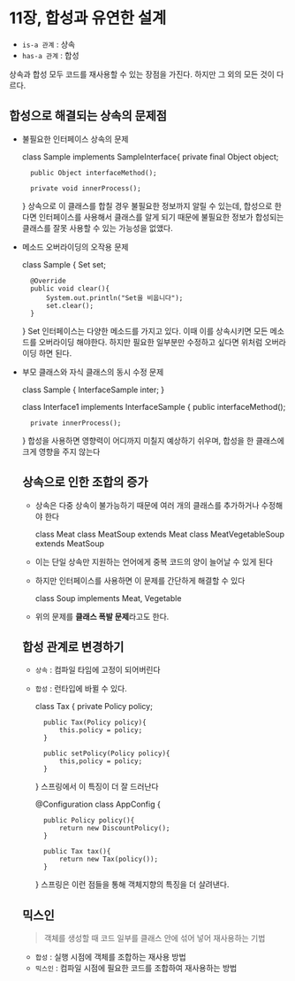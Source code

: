 # 11장, 합성과 유연한 설계
* `is-a 관계` : 상속
* `has-a 관계` : 합성

상속과 합성 모두 코드를 재사용할 수 있는 장점을 가진다. 하지만 그 외의 모든 것이 다르다.

## 합성으로 해결되는 상속의 문제점
* 불필요한 인터페이스 상속의 문제


    class Sample implements SampleInterface{
        private final Object object;
        
        public Object interfaceMethod();

        private void innerProcess();
    }
상속으로 이 클래스를 합칠 경우 불필요한 정보까지 알릴 수 있는데, 
합성으로 한다면 인터페이스를 사용해서 클래스를 알게 되기 때문에 불필요한 정보가 합성되는 클래스를
잘못 사용할 수 있는 가능성을 없앴다.
* 메소드 오버라이딩의 오작용 문제


    class Sample {
        Set<Object> set;

        @Override
        public void clear(){
            System.out.println("Set을 비웁니다");
            set.clear();
        }
    }
Set 인터페이스는 다양한 메소드를 가지고 있다. 이때 이를 상속시키면 모든 메소드를 오버라이딩 해야한다. 하지만 필요한 일부분만 수정하고 싶다면 위처럼 오버라이딩 하면 된다.
* 부모 클래스와 자식 클래스의 동시 수정 문제


    class Sample {
        InterfaceSample inter;
    }

    class Interface1 implements InterfaceSample {
        public interfaceMethod();

        private innerProcess();
    }
합성을 사용하면 영향력이 어디까지 미칠지 예상하기 쉬우며, 합성을 한 클래스에 크게 영향을 주지 않는다

## 상속으로 인한 조합의 증가
* 상속은 다중 상속이 불가능하기 때문에 여러 개의 클래스를 추가하거나 수정해야 한다


    class Meat
    class MeatSoup extends Meat
    class MeatVegetableSoup extends MeatSoup
* 이는 단일 상속만 지원하는 언어에게 중복 코드의 양이 늘어날 수 있게 된다
* 하지만 인터페이스를 사용하면 이 문제를 간단하게 해결할 수 있다


    class Soup implements Meat, Vegetable
* 위의 문제를 **클래스 폭발 문제**라고도 한다.

## 합성 관계로 변경하기
* `상속` : 컴파일 타임에 고정이 되어버린다
* `합성` : 런타입에 바뀔 수 있다.


    class Tax {
        private Policy policy;

        public Tax(Policy policy){
            this.policy = policy;
        }

        public setPolicy(Policy policy){
            this,policy = policy;
        }
    }
스프링에서 이 특징이 더 잘 드러난다

    @Configuration
    class AppConfig {

        public Policy policy(){
            return new DiscountPolicy();
        }

        public Tax tax(){
            return new Tax(policy());
        }
    }
스프링은 이런 점들을 통해 객체지향의 특징을 더 살려낸다.

## 믹스인
> 객체를 생성할 때 코드 일부를 클래스 안에 섞어 넣어 재사용하는 기법
* `합성` : 실행 시점에 객체를 조합하는 재사용 방법
* `믹스인` : 컴파일 시점에 필요한 코드를 조합하여 재사용하는 방법
